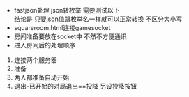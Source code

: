- fastjson处理 json转枚举 需要测试以下  
结论是 只要json值跟枚举名一样就可以正常转换 不区分大小写
- squareroom.html连接gamesocket
- 房间准备要放在socket中 不然不方便通讯
- 进入房间后的处理顺序
1. 连接两个服务器
1. 准备
1. 两人都准备自动开始
1. 退出-已开始的对局退出==投降 另设投降按钮
